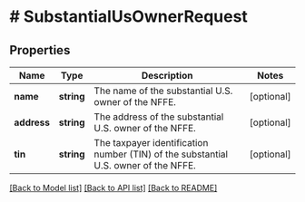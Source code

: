 # # SubstantialUsOwnerRequest

## Properties

Name | Type | Description | Notes
------------ | ------------- | ------------- | -------------
**name** | **string** | The name of the substantial U.S. owner of the NFFE. | [optional]
**address** | **string** | The address of the substantial U.S. owner of the NFFE. | [optional]
**tin** | **string** | The taxpayer identification number (TIN) of the substantial U.S. owner of the NFFE. | [optional]

[[Back to Model list]](../../../README.md#models) [[Back to API list]](../../../README.md#endpoints) [[Back to README]](../../../README.md)
